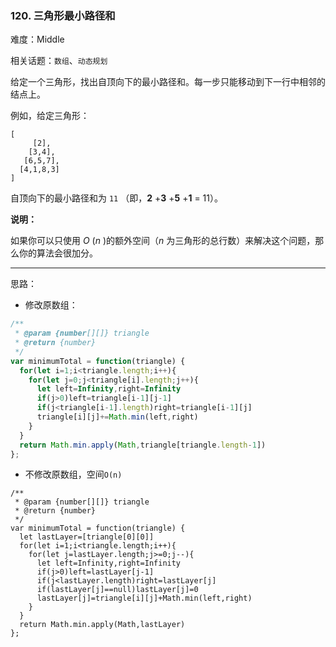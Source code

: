 ### 120. 三角形最小路径和

难度：Middle

相关话题：`数组`、`动态规划`

给定一个三角形，找出自顶向下的最小路径和。每一步只能移动到下一行中相邻的结点上。



例如，给定三角形：



```
[
     [2],
    [3,4],
   [6,5,7],
  [4,1,8,3]
]
```


自顶向下的最小路径和为 `11` （即，**2** +**3** +**5** +**1** = 11）。



**说明：** 



如果你可以只使用 *O* (*n* )的额外空间（*n*  为三角形的总行数）来解决这个问题，那么你的算法会很加分。




-----

思路：

* 修改原数组：

```js
/**
 * @param {number[][]} triangle
 * @return {number}
 */
var minimumTotal = function(triangle) {
  for(let i=1;i<triangle.length;i++){
    for(let j=0;j<triangle[i].length;j++){
      let left=Infinity,right=Infinity
      if(j>0)left=triangle[i-1][j-1]
      if(j<triangle[i-1].length)right=triangle[i-1][j]
      triangle[i][j]+=Math.min(left,right)
    }
  }
  return Math.min.apply(Math,triangle[triangle.length-1])
};
```

* 不修改原数组，空间`O(n)`

```
/**
 * @param {number[][]} triangle
 * @return {number}
 */
var minimumTotal = function(triangle) {
  let lastLayer=[triangle[0][0]]
  for(let i=1;i<triangle.length;i++){
    for(let j=lastLayer.length;j>=0;j--){
      let left=Infinity,right=Infinity
      if(j>0)left=lastLayer[j-1]
      if(j<lastLayer.length)right=lastLayer[j]
      if(lastLayer[j]==null)lastLayer[j]=0
      lastLayer[j]=triangle[i][j]+Math.min(left,right)
    }
  }
  return Math.min.apply(Math,lastLayer)
};
```

